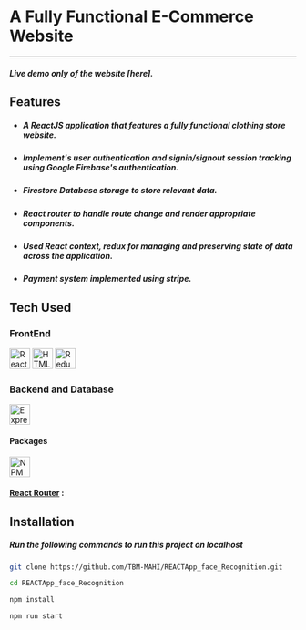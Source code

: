 # A Fully Functional E-Commerce Website


-------------------------------------------
##### Live demo only of the website [here].
## Features
- ##### A ReactJS application that features a fully functional clothing store website.
- ##### Implement's user authentication and signin/signout session tracking using Google Firebase's authentication.
- ##### Firestore Database storage to store relevant data.
- ##### React router to handle route change and render appropriate components.
- ##### Used React context, redux for managing and preserving state of data across the application.
- ##### Payment system implemented using stripe.

## Tech Used
### FrontEnd  
<p align="left">
<a href="https://reactjs.org/" target="_blank" rel="noreferrer"><img src="https://raw.githubusercontent.com/danielcranney/readme-generator/main/public/icons/skills/react-colored.svg" width="36" height="36" alt="React" /></a>
<a href="https://developer.mozilla.org/en-US/docs/Glossary/HTML5" target="_blank" rel="noreferrer"><img src="https://raw.githubusercontent.com/danielcranney/readme-generator/main/public/icons/skills/html5-colored.svg" width="36" height="36" alt="HTML5" /></a>
<a href="https://redux.js.org/" target="_blank" rel="noreferrer"><img src="https://raw.githubusercontent.com/danielcranney/readme-generator/main/public/icons/skills/redux-colored.svg" width="36" height="36" alt="Redux" /></a>
</p>

### Backend and Database
<p align="left">
<a href="https://firebase.com/" target="_blank" rel="noreferrer"><img src="https://raw.githubusercontent.com/danielcranney/readme-generator/main/public/icons/skills/firebase-colored.svg" width="36" height="36" alt="Express" /></a>
</p>

#### Packages 
<a href="https://www.npmjs.com/" target="_blank" rel="noreferrer"><img src="https://img.icons8.com/color/48/null/npm.png" width="36" height="36" alt="NPM"/></a>
#### [React Router] : 
## Installation


##### Run the following commands to run this project on localhost

```sh
git clone https://github.com/TBM-MAHI/REACTApp_face_Recognition.git
```
```sh
cd REACTApp_face_Recognition
```
```sh
npm install
```
```sh
npm run start
```




[//]: # (These are reference links used in the body of this note and get stripped out when the markdown processor does its job. There is no need to format nicely because it shouldn't be seen. Thanks SO - http://stackoverflow.com/questions/4823468/store-comments-in-markdown-syntax)
   [React Router]:<https://reactrouter.com/en/main>
   [dill]: <https://github.com/joemccann/dillinger>
   [git-repo-url]: <https://github.com/joemccann/dillinger.git>
   [john gruber]: <http://daringfireball.net>
   [df1]: <http://daringfireball.net/projects/markdown/>
   [markdown-it]: <https://github.com/markdown-it/markdown-it>
   [Ace Editor]: <http://ace.ajax.org>
   [node.js]: <http://nodejs.org>
   [express]: <http://expressjs.com>
   [Clarifai]:<https://clarifai.com/clarifai/main/models/face-detection>


